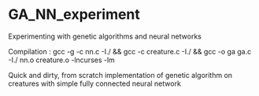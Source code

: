 # GA_NN_experiment
Experimenting with genetic algorithms and neural networks

Compilation : gcc -g -c nn.c -I./ && gcc -c creature.c -I./ && gcc -o ga ga.c -I./ nn.o creature.o -lncurses -lm

Quick and dirty, from scratch implementation of genetic algorithm on creatures with simple fully connected neural network
